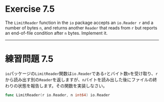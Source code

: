 # Exercise 7.5
The `LimitReader` function in the `io` package accepts an `io.Reader r` and a number of bytes `n`, and returns another `Reader` that reads from `r` but reports an end-of-file condition after `n` bytes. Implement it.

---
# 練習問題 7.5
`io`パッケージの`LimitReader`関数は`io.Reader`である`r`とバイト数`n`を受け取り、`r`から読み出す別の`Reader`を返しますが、`n`バイトを読み出した後にファイルの終わりの状態を報告します。その関数を実装しなさい。

````go
func LimitReader(r io.Reader, n int64) io.Reader
````
